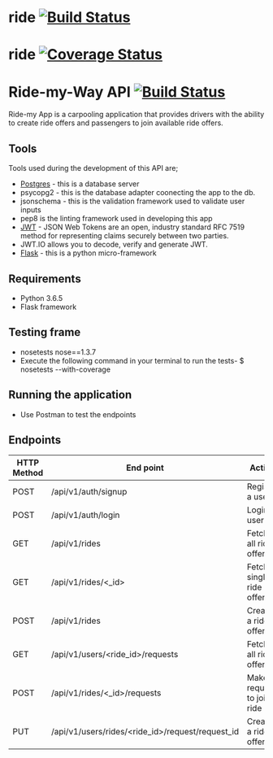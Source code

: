 # ride [![Build Status](https://travis-ci.org/roxyrobert/ride.svg?branch=endpoints)](https://travis-ci.org/roxyrobert/ride)
# ride [![Coverage Status](https://coveralls.io/repos/github/roxyrobert/ride/badge.svg?branch=master)](https://coveralls.io/github/roxyrobert/ride?branch=endpoints2)

# Ride-my-Way API  [![Build Status](https://travis-ci.org/roxyrobert/ride.svg?branch=master)](https://travis-ci.org/roxyrobert/ride)

Ride-my App is a carpooling application that provides drivers with the ability to create ride offers 
and passengers to join available ride offers.

## Tools
Tools used during the development of this API are;
- [Postgres](https://www.postgresql.org/) - this is a database server
- psycopg2 - this is the database adapter coonecting the app to the db.
- jsonschema - this is the validation framework used to validate user inputs
- pep8 is the linting framework used in developing this app
- [JWT](https://jwt.io) - JSON Web Tokens are an open, industry standard RFC 7519 method for representing claims securely between two parties.
- JWT.IO allows you to decode, verify and generate JWT.
- [Flask](http://flask.pocoo.org/) - this is a python micro-framework



## Requirements
- Python 3.6.5
- Flask framework
## Testing frame
- nosetests nose==1.3.7
- Execute the following command in your terminal to run the tests- $ nosetests --with-coverage

## Running the application
- Use Postman to test the endpoints
 
## Endpoints 
HTTP Method|End point |Action
-----------|----------|--------------
POST | /api/v1/auth/signup | Register a user
POST | /api/v1/auth/login | Login a user
GET| /api/v1/rides   | Fetch all ride offers
GET | /api/v1/rides/<_id> | Fetch a single ride offer
POST | /api/v1/rides | Create a ride offer
GET| /api/v1/users/<ride_id>/requests   | Fetch all ride offers
POST | /api/v1/rides/<_id>/requests  | Make a request to join a ride
PUT | /api/v1/users/rides/<ride_id>/request/request_id | Create a ride offer


